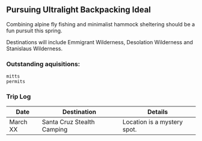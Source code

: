 ## Pursuing Ultralight Backpacking Ideal

Combining alpine fly fishing and minimalist hammock sheltering should be a fun pursuit this spring. 

Destinations will include Emmigrant Wilderness, Desolation Wilderness and Stanislaus Wilderness.


### Outstanding aquisitions:

    mitts
    permits


### Trip Log

Date  |  Destination |  Details
--------- | ------------------------ | ---------------------------
March XX | Santa Cruz Stealth Camping |  Location is a mystery spot.







